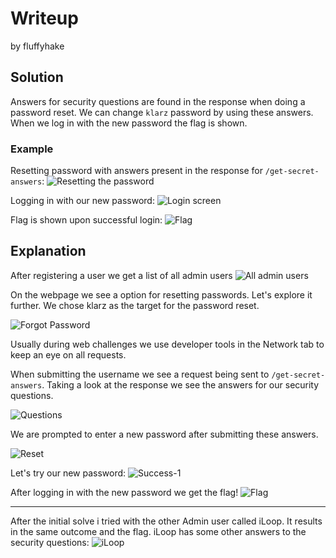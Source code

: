 # Writeup
by fluffyhake

## Solution
 Answers for security questions are found in the response when doing a password reset. We can change `klarz` password by using these answers. When we log in with the new password the flag is shown.

### Example

Resetting password with answers present in the response for `/get-secret-answers`: 
![Resetting the password](reset.png)


Logging in with our new password:
![Login screen](login_screen.png)



Flag is shown upon successful login:
![Flag](flag.png)



## Explanation

After registering a user we get a list of all admin users
![All admin users](all_admin_users.png)

On the webpage we see a option for resetting passwords. Let's explore it further.
We chose klarz as the target for the password reset.

![Forgot Password](forgot_password.png)

Usually during web challenges we use developer tools in the Network tab to keep an eye on all requests.

When submitting the username we see a request being sent to `/get-secret-answers`. Taking a look at the response we see the answers for our security questions.

![Questions](questions.png)

We are prompted to enter a new password after submitting these answers.

![Reset](reset.png)

Let's try our new password:
![Success-1](login_screen.png)


After logging in with the new password we get the flag!
![Flag](flag.png)


---

After the initial solve i tried with the other Admin user called iLoop. It results in the same outcome and the flag. iLoop has some other answers to the security questions:
![iLoop](iloop.png)